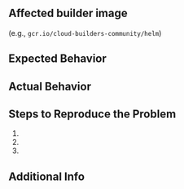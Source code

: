 <!--
 If you are reporting an issue with the Google Cloud Build service, please report it to our public issue tracker at https://issuetracker.google.com/issues/new?component=190802&template=1162743.
 This GitHub issue tracker is intended for bugs with the community builder images specifically.  If you're not sure where to report this issue, use the public issue tracker: https://issuetracker.google.com/issues/new?component=190802&template=1162743
-->

## Affected builder image

(e.g., `gcr.io/cloud-builders-community/helm`)

## Expected Behavior

## Actual Behavior

## Steps to Reproduce the Problem

1.
2.
3.

## Additional Info
